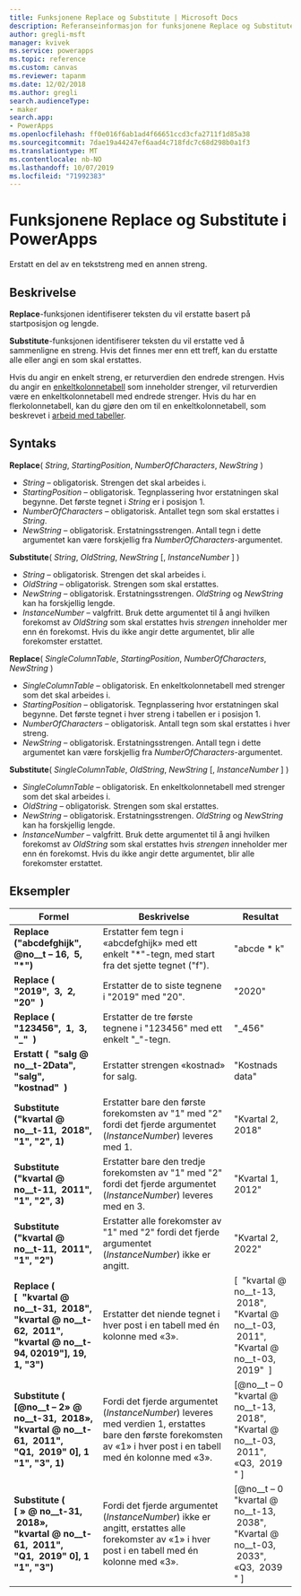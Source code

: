 ```yaml
---
title: Funksjonene Replace og Substitute | Microsoft Docs
description: Referanseinformasjon for funksjonene Replace og Substitute i PowerApps, inkludert syntaks og eksempler
author: gregli-msft
manager: kvivek
ms.service: powerapps
ms.topic: reference
ms.custom: canvas
ms.reviewer: tapanm
ms.date: 12/02/2018
ms.author: gregli
search.audienceType:
- maker
search.app:
- PowerApps
ms.openlocfilehash: ff0e016f6ab1ad4f66651ccd3cfa2711f1d85a38
ms.sourcegitcommit: 7dae19a44247ef6aad4c718fdc7c68d298b0a1f3
ms.translationtype: MT
ms.contentlocale: nb-NO
ms.lasthandoff: 10/07/2019
ms.locfileid: "71992383"
---
```

# <a name="replace-and-substitute-functions-in-powerapps"></a>Funksjonene Replace og Substitute i PowerApps
Erstatt en del av en tekststreng med en annen streng.

## <a name="description"></a>Beskrivelse
**Replace**-funksjonen identifiserer teksten du vil erstatte basert på startposisjon og lengde.  

**Substitute**-funksjonen identifiserer teksten du vil erstatte ved å sammenligne en streng. Hvis det finnes mer enn ett treff, kan du erstatte alle eller angi en som skal erstattes.

Hvis du angir en enkelt streng, er returverdien den endrede strengen. Hvis du angir en [enkeltkolonnetabell](../working-with-tables.md) som inneholder strenger, vil returverdien være en enkeltkolonnetabell med endrede strenger. Hvis du har en flerkolonnetabell, kan du gjøre den om til en enkeltkolonnetabell, som beskrevet i [arbeid med tabeller](../working-with-tables.md).

## <a name="syntax"></a>Syntaks
**Replace**( *String*, *StartingPosition*, *NumberOfCharacters*, *NewString* )

* *String* – obligatorisk. Strengen det skal arbeides i.
* *StartingPosition* – obligatorisk. Tegnplassering hvor erstatningen skal begynne. Det første tegnet i *String* er i posisjon 1.
* *NumberOfCharacters* – obligatorisk. Antallet tegn som skal erstattes i *String*.
* *NewString* – obligatorisk. Erstatningsstrengen. Antall tegn i dette argumentet kan være forskjellig fra *NumberOfCharacters*-argumentet.

**Substitute**( *String*, *OldString*, *NewString* [, *InstanceNumber* ] )

* *String* – obligatorisk. Strengen det skal arbeides i.
* *OldString* – obligatorisk. Strengen som skal erstattes.
* *NewString* – obligatorisk. Erstatningsstrengen. *OldString* og *NewString* kan ha forskjellig lengde.
* *InstanceNumber* – valgfritt. Bruk dette argumentet til å angi hvilken forekomst av *OldString* som skal erstattes hvis *strengen* inneholder mer enn én forekomst. Hvis du ikke angir dette argumentet, blir alle forekomster erstattet.

**Replace**( *SingleColumnTable*, *StartingPosition*, *NumberOfCharacters*, *NewString* )

* *SingleColumnTable* – obligatorisk. En enkeltkolonnetabell med strenger som det skal arbeides i.
* *StartingPosition* – obligatorisk. Tegnplassering hvor erstatningen skal begynne.  Det første tegnet i hver streng i tabellen er i posisjon 1.
* *NumberOfCharacters* – obligatorisk. Antall tegn som skal erstattes i hver streng.
* *NewString* – obligatorisk.  Erstatningsstrengen. Antall tegn i dette argumentet kan være forskjellig fra *NumberOfCharacters*-argumentet.

**Substitute**( *SingleColumnTable*, *OldString*, *NewString* [, *InstanceNumber* ] )

* *SingleColumnTable* – obligatorisk. En enkeltkolonnetabell med strenger som det skal arbeides i.
* *OldString* – obligatorisk.  Strengen som skal erstattes.
* *NewString* – obligatorisk.  Erstatningsstrengen. *OldString* og *NewString* kan ha forskjellig lengde.
* *InstanceNumber* – valgfritt. Bruk dette argumentet til å angi hvilken forekomst av *OldString* som skal erstattes hvis *strengen* inneholder mer enn én forekomst. Hvis du ikke angir dette argumentet, blir alle forekomster erstattet.

## <a name="examples"></a>Eksempler

| Formel | Beskrivelse | Resultat |
|---------|-------------|--------|
| **Replace ("abcdefghijk", @no__t – 16, &nbsp;5, &nbsp; "*")** | Erstatter fem tegn i «abcdefghijk» med ett enkelt "*"-tegn, med start fra det sjette tegnet ("f"). | "abcde * k" |
| **Replace (&nbsp; "2019", &nbsp;3, &nbsp;2, &nbsp; "20" &nbsp;)** | Erstatter de to siste tegnene i "2019" med "20". | "2020" |
| **Replace (&nbsp; "123456", &nbsp;1, &nbsp;3, &nbsp; "_" &nbsp;)** | Erstatter de tre første tegnene i "123456" med ett enkelt "_"-tegn. | "_456" | 
| **Erstatt (&nbsp; "salg @ no__t-2Data", &nbsp; "salg", &nbsp; "kostnad" &nbsp;)** | Erstatter strengen «kostnad» for salg. | "Kostnads data" | 
| **Substitute ("kvartal @ no__t-11, &nbsp;2018", "1", "2", 1)** | Erstatter bare den første forekomsten av "1" med "2" fordi det fjerde argumentet (*InstanceNumber*) leveres med 1. |  "Kvartal 2, 2018" |
| **Substitute ("kvartal @ no__t-11, &nbsp;2011", "1", "2", 3)** | Erstatter bare den tredje forekomsten av "1" med "2" fordi det fjerde argumentet (*InstanceNumber*) leveres med en 3. | "Kvartal 1, 2012" |
| **Substitute ("kvartal @ no__t-11, &nbsp;2011", "1", "2")** | Erstatter alle forekomster av "1" med "2" fordi det fjerde argumentet (*InstanceNumber*) ikke er angitt. | "Kvartal 2, 2022" |
| **Replace (<br> [&nbsp; "kvartal @ no__t-31, &nbsp;2018", <br> "kvartal @ no__t-62, &nbsp;2011", <br> "kvartal @ no__t-94, 02019"], 19, 1, "3")** | Erstatter det niende tegnet i hver post i en tabell med én kolonne med «3». | [&nbsp; "kvartal @ no__t-13, &nbsp;2018",<br>"Kvartal @ no__t-03, &nbsp;2011",<br>"Kvartal @ no__t-03, &nbsp;2019" &nbsp;] |
| **Substitute (<br> [@no__t – 2» @ no__t-31, &nbsp;2018», <br> "kvartal @ no__t-61, &nbsp;2011", <br> "Q1, &nbsp;2019" 0], 1 "1", "3", 1)** | Fordi det fjerde argumentet (*InstanceNumber*) leveres med verdien 1, erstattes bare den første forekomsten av «1» i hver post i en tabell med én kolonne med «3». | [@no__t – 0 "kvartal @ no__t-13, &nbsp;2018",<br>"Kvartal @ no__t-03, &nbsp;2011",<br>«Q3, &nbsp;2019 "&nbsp;] |
| **Substitute (<br> [&nbsp;» @ no__t-31, &nbsp;2018», <br> "kvartal @ no__t-61, &nbsp;2011", <br> "Q1, &nbsp;2019" 0], 1 "1", "3")** | Fordi det fjerde argumentet (*InstanceNumber*) ikke er angitt, erstattes alle forekomster av «1» i hver post i en tabell med én kolonne med «3». | [@no__t – 0 "kvartal @ no__t-13, &nbsp;2038",<br>"Kvartal @ no__t-03, &nbsp;2033",<br>«Q3, &nbsp;2039 "&nbsp;] |  
 


